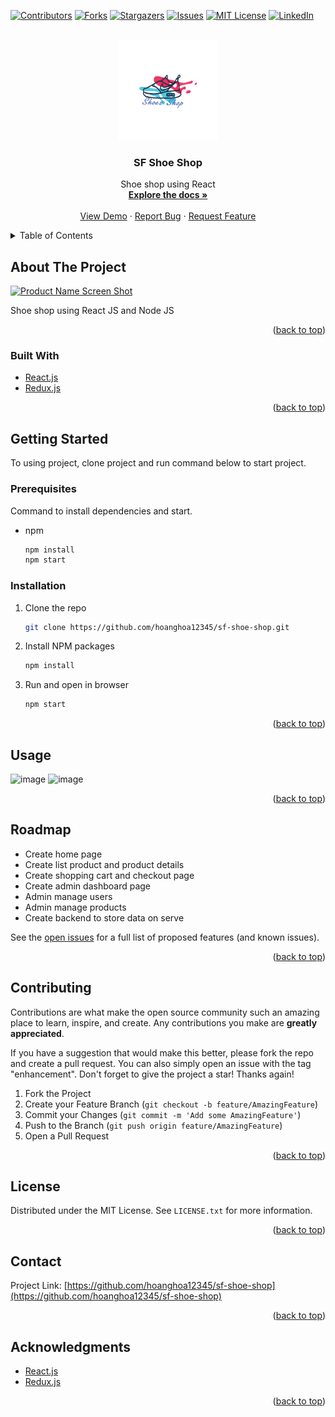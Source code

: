 <div id="top"></div>
<!--
*** Thanks for checking out the Best-README-Template. If you have a suggestion
*** that would make this better, please fork the repo and create a pull request
*** or simply open an issue with the tag "enhancement".
*** Don't forget to give the project a star!
*** Thanks again! Now go create something AMAZING! :D
-->



<!-- PROJECT SHIELDS -->
<!--
*** I'm using markdown "reference style" links for readability.
*** Reference links are enclosed in brackets [ ] instead of parentheses ( ).
*** See the bottom of this document for the declaration of the reference variables
*** for contributors-url, forks-url, etc. This is an optional, concise syntax you may use.
*** https://www.markdownguide.org/basic-syntax/#reference-style-links
-->
[![Contributors][contributors-shield]][contributors-url]
[![Forks][forks-shield]][forks-url]
[![Stargazers][stars-shield]][stars-url]
[![Issues][issues-shield]][issues-url]
[![MIT License][license-shield]][license-url]
[![LinkedIn][linkedin-shield]][linkedin-url]



<!-- PROJECT LOGO -->
<br />
<div align="center">
  <a href="https://github.com/hoanghoa12345/sf-shoe-shop">
    <img src="src/Admin/image/39b63840e895877b3c2a514a4397c1a1-gigapixel-scale-2_00x%20copy.png" alt="Logo" width="160" height="160">
  </a>

<h3 align="center">SF Shoe Shop</h3>

  <p align="center">
    Shoe shop using React
    <br />
    <a href="https://github.com/hoanghoa12345/sf-shoe-shop"><strong>Explore the docs »</strong></a>
    <br />
    <br />
    <a href="https://github.com/hoanghoa12345/sf-shoe-shop">View Demo</a>
    ·
    <a href="https://github.com/hoanghoa12345/sf-shoe-shop/issues">Report Bug</a>
    ·
    <a href="https://github.com/hoanghoa12345/sf-shoe-shop/issues">Request Feature</a>
  </p>
</div>



<!-- TABLE OF CONTENTS -->
<details>
  <summary>Table of Contents</summary>
  <ol>
    <li>
      <a href="#about-the-project">About The Project</a>
      <ul>
        <li><a href="#built-with">Built With</a></li>
      </ul>
    </li>
    <li>
      <a href="#getting-started">Getting Started</a>
      <ul>
        <li><a href="#prerequisites">Prerequisites</a></li>
        <li><a href="#installation">Installation</a></li>
      </ul>
    </li>
    <li><a href="#usage">Usage</a></li>
    <li><a href="#roadmap">Roadmap</a></li>
    <li><a href="#contributing">Contributing</a></li>
    <li><a href="#license">License</a></li>
    <li><a href="#contact">Contact</a></li>
    <li><a href="#acknowledgments">Acknowledgments</a></li>
  </ol>
</details>

<!-- ABOUT THE PROJECT -->
## About The Project

[![Product Name Screen Shot][product-screenshot]](https://github.com/hoanghoa12345/sf-shoe-shop)

Shoe shop using React JS and Node JS

<p align="right">(<a href="#top">back to top</a>)</p>



### Built With

* [React.js](https://reactjs.org/)
* [Redux.js](https://redux.js.org/)

<p align="right">(<a href="#top">back to top</a>)</p>



<!-- GETTING STARTED -->
## Getting Started

To using project, clone project and run command below to start project.

### Prerequisites

Command to install dependencies and start.
* npm
  ```sh
  npm install
  npm start
  ```

### Installation

1. Clone the repo
   ```sh
   git clone https://github.com/hoanghoa12345/sf-shoe-shop.git
   ```
2. Install NPM packages
   ```sh
   npm install
   ```
3. Run and open in browser
   ```sh
   npm start
   ```

<p align="right">(<a href="#top">back to top</a>)</p>

<!-- USAGE EXAMPLES -->
## Usage

![image](https://user-images.githubusercontent.com/44923253/166649939-8dfe9bf2-5553-4446-8642-fa5ed6ca9dfe.png)
![image](https://user-images.githubusercontent.com/44923253/166650043-36011b1d-0290-4cb3-852d-0894d07e187c.png)


<p align="right">(<a href="#top">back to top</a>)</p>



<!-- ROADMAP -->
## Roadmap

- Create home page
- Create list product and product details
- Create shopping cart and checkout page
- Create admin dashboard page
- Admin manage users
- Admin manage products
- Create backend to store data on serve

See the [open issues](https://github.com/hoanghoa12345/sf-shoe-shop/issues) for a full list of proposed features (and known issues).

<p align="right">(<a href="#top">back to top</a>)</p>



<!-- CONTRIBUTING -->
## Contributing

Contributions are what make the open source community such an amazing place to learn, inspire, and create. Any contributions you make are **greatly appreciated**.

If you have a suggestion that would make this better, please fork the repo and create a pull request. You can also simply open an issue with the tag "enhancement".
Don't forget to give the project a star! Thanks again!

1. Fork the Project
2. Create your Feature Branch (`git checkout -b feature/AmazingFeature`)
3. Commit your Changes (`git commit -m 'Add some AmazingFeature'`)
4. Push to the Branch (`git push origin feature/AmazingFeature`)
5. Open a Pull Request

<p align="right">(<a href="#top">back to top</a>)</p>



<!-- LICENSE -->
## License

Distributed under the MIT License. See `LICENSE.txt` for more information.

<p align="right">(<a href="#top">back to top</a>)</p>



<!-- CONTACT -->
## Contact

Project Link: [https://github.com/hoanghoa12345/sf-shoe-shop](https://github.com/hoanghoa12345/sf-shoe-shop)

<p align="right">(<a href="#top">back to top</a>)</p>

<!-- ACKNOWLEDGMENTS -->
## Acknowledgments

* [React.js](https://reactjs.org/)
* [Redux.js](https://redux.js.org/)

<p align="right">(<a href="#top">back to top</a>)</p>

<!-- MARKDOWN LINKS & IMAGES -->
<!-- https://www.markdownguide.org/basic-syntax/#reference-style-links -->
[contributors-shield]: https://img.shields.io/github/contributors/hoanghoa12345/sf-shoe-shop.svg?style=for-the-badge
[contributors-url]: https://github.com/hoanghoa12345/sf-shoe-shop/graphs/contributors
[forks-shield]: https://img.shields.io/github/forks/hoanghoa12345/sf-shoe-shop.svg?style=for-the-badge
[forks-url]: https://github.com/hoanghoa12345/sf-shoe-shop/network/members
[stars-shield]: https://img.shields.io/github/stars/hoanghoa12345/sf-shoe-shop.svg?style=for-the-badge
[stars-url]: https://github.com/hoanghoa12345/sf-shoe-shop/stargazers
[issues-shield]: https://img.shields.io/github/issues/hoanghoa12345/sf-shoe-shop.svg?style=for-the-badge
[issues-url]: https://github.com/hoanghoa12345/sf-shoe-shop/issues
[license-shield]: https://img.shields.io/github/license/hoanghoa12345/sf-shoe-shop.svg?style=for-the-badge
[license-url]: https://github.com/hoanghoa12345/sf-shoe-shop/blob/master/LICENSE.txt
[linkedin-shield]: https://img.shields.io/badge/-LinkedIn-black.svg?style=for-the-badge&logo=linkedin&colorB=555
[linkedin-url]: https://linkedin.com/in/hoanghoa22
[product-screenshot]: https://user-images.githubusercontent.com/44923253/166648033-745a7063-209c-4c0a-b520-ec25bf12df54.png
